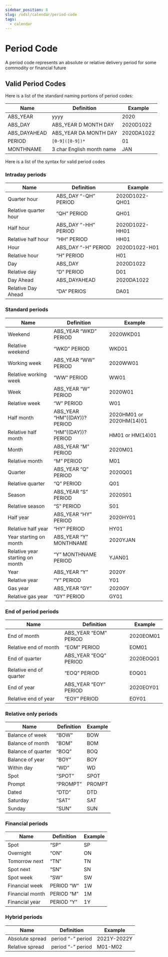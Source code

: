 ```yaml
---
sidebar_position: 8
slug: /odsl/calendar/period-code
tags:
  - calendar
---
```

Period Code
===========

A period code represents an absolute or relative delivery period for some commodity or financial future

## Valid Period Codes

Here is a list of the standard naming portions of period codes:

|**Name**|**Definition**|**Example**|
|-|-|-|
|ABS_YEAR|yyyy|2020|
|ABS_DAY|ABS_YEAR D MONTH DAY|2020D1022|
|ABS_DAYAHEAD|ABS_YEAR DA MONTH DAY|2020DA1022|
|PERIOD|```[0-9]([0-9])*```|01|
|MONTHNAME|3 char English month name|JAN|

Here is a list of the syntax for valid period codes

### Intraday periods

|**Name**|**Definition**|**Example**|
|-|-|-|
|Quarter hour|ABS_DAY “-QH” PERIOD|2020D1022-QH01|
|Relative quarter hour|“QH” PERIOD|QH01|
|Half hour|ABS_DAY “-HH” PERIOD|2020D1022-HH01|
|Relative half hour|“HH” PERIOD|HH01|
|Hour|ABS_DAY “-H” PERIOD|2020D1022-H01|
|Relative hour|“H” PERIOD|H01|
|Day|ABS_DAY|2020D1022|
|Relative day|“D” PERIOD|D01|
|Day Ahead|ABS_DAYAHEAD|2020DA1022|
|Relative Day Ahead|“DA“ PERIOS|DA01|

### Standard periods

|**Name**|**Definition**|**Example**|
|-|-|-|
|Weekend|ABS_YEAR “WKD” PERIOD|2020WKD01|
|Relative weekend|“WKD” PERIOD|WKD01|
|Working week|ABS_YEAR “WW” PERIOD|2020WW01|
|Relative working week|“WW” PERIOD|WW01|
|Week|ABS_YEAR “W” PERIOD|2020W01|
|Relative week|“W” PERIOD|W01|
|Half month|ABS_YEAR “HM”((DAY))? PERIOD|2020HM01 or 2020HM(14)01|
|Relative half month|“HM”((DAY))? PERIOD|HM01 or HM(14)01|
|Month|ABS_YEAR “M” PERIOD|2020M01|
|Relative month|“M” PERIOD|M01|
|Quarter|ABS_YEAR “Q” PERIOD|2020Q01|
|Relative quarter|“Q” PERIOD|Q01|
|Season|ABS_YEAR “S” PERIOD|2020S01|
|Relative season|“S” PERIOD|S01|
|Half year|ABS_YEAR “HY” PERIOD|2020HY01|
|Relative half year|“HY” PERIOD|HY01|
|Year starting on month|ABS_YEAR “Y” MONTHNAME|2020YJAN|
|Relative year starting on month|“Y” MONTHNAME PERIOD|YJAN01|
|Year|ABS_YEAR “Y”|2020Y|
|Relative year|“Y” PERIOD|Y01|
|Gas year|ABS_YEAR “GY”|2020GY|
|Relative gas year|“GY” PERIOD|GY01|

### End of period periods

|**Name**|**Definition**|**Example**|
|-|-|-|
|End of month|ABS_YEAR “EOM” PERIOD|2020EOM01|
|Relative end of month|“EOM” PERIOD|EOM01|
|End of quarter|ABS_YEAR “EOQ” PERIOD|2020EOQ01|
|Relative end of quarter|“EOQ” PERIOD|EOQ01|
|End of year|ABS_YEAR “EOY” PERIOD|2020EOY01|
|Relative end of year|“EOY” PERIOD|EOY01|

### Relative only periods

|**Name**|**Definition**|**Example**|
|-|-|-|
|Balance of week|“BOW”|BOW|
|Balance of month|“BOM”|BOM|
|Balance of quarter|“BOQ”|BOQ|
|Balance of year|“BOY”|BOY|
|Within day|“WD”|WD|
|Spot|“SPOT”|SPOT|
|Prompt|“PROMPT”|PROMPT|
|Dated|“DTD”|DTD|
|Saturday|“SAT”|SAT|
|Sunday|“SUN”|SUN|

### Financial periods

|**Name**|**Definition**|**Example**|
|-|-|-|
|Spot|“SP”|SP|
|Overnight|“ON”|ON|
|Tomorrow next|“TN”|TN|
|Spot next|“SN”|SN|
|Spot week|“SW”|SW|
|Financial week|PERIOD “W”|1W|
|Financial month|PERIOD “M”|1M|
|Financial year|PERIOD “Y”|1Y|

### Hybrid periods

|**Name**|**Definition**|**Example**|
|-|-|-|
|Absolute spread|period “-” period|2021Y-2022Y|
|Relative spread|period “-” period|M01-M02|
